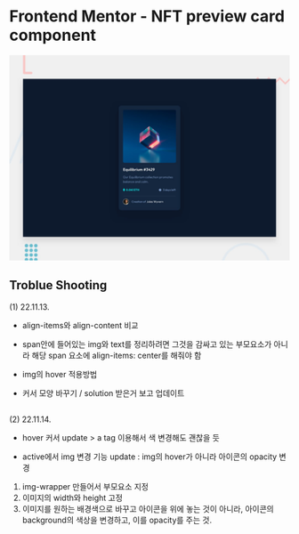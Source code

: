 # Frontend Mentor - NFT preview card component

![Design preview for the NFT preview card component coding challenge](./design/desktop-preview.jpg)

## Troblue Shooting 

(1) 22.11.13.
- align-items와 align-content 비교

- span안에 들어있는 img와 text를 정리하려면 그것을 감싸고 있는 부모요소가 아니라 해당 span 요소에 align-items: center를 해줘야 함

- img의 hover 적용방법

- 커서 모양 바꾸기 / solution 받은거 보고 업데이트 

##

(2) 22.11.14.
- hover 커서 update > a tag 이용해서 색 변경해도 괜찮을 듯

- active에서 img 변경 기능 update : img의 hover가 아니라 아이콘의 opacity 변경
 1. img-wrapper 만들어서 부모요소 지정
 2. 이미지의 width와 height 고정
 3. 이미지를 원하는 배경색으로 바꾸고 아이콘을 위에 놓는 것이 아니라, 아이콘의 background의 색상을 변경하고, 이를 opacity를 주는 것.
